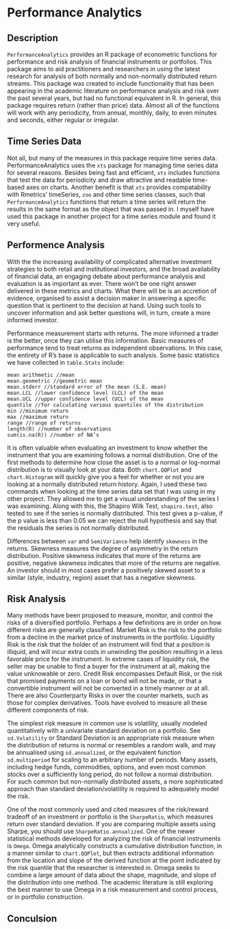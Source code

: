 Performance Analytics
====================
## Description
`PerformanceAnalytics` provides an R package of econometric functions for performance and risk analysis of financial instruments or portfolios. This package aims to aid practitioners and researchers in using the latest research for analysis of both normally and non-normally distributed return streams. This package was created to include functionality that has been appearing in the academic literature on performance analysis and risk over the past several years, but had no functional equivalent in R. In general, this package requires return (rather than price) data. Almost all of the functions will work with any periodicity, from annual, monthly, daily, to even minutes and seconds, either regular or irregular. 

## Time Series Data
Not all, but many of the measures in this package require time series data. PerformanceAnalytics uses the `xts` package for managing time series data for several reasons. Besides being fast and efficient, `xts` includes functions that test the data for periodicity and draw attractive and readable time-based axes on charts. Another benefit is that `xts` provides compatability with Rmetrics’ timeSeries, `zoo` and other time series classes, such that `PerformanceAnalytics` functions that return a time series will return the results in the same format as the object that was passed in. I myself have used this package in another project for a time series module and found it very useful.

## Performence Analysis
With the the increasing availability of complicated alternative investment strategies to both retail and institutional investors, and the broad availability of financial data, an engaging debate about performance analysis and evaluation is as important as ever. There won’t be one right answer delivered in these metrics and charts. What there will be is an accretion of evidence, organised to assist a decision maker in answering a specific question that is pertinent to the decision at hand. Using such tools to uncover information and ask better questions will, in turn, create a more informed investor.

Performance measurement starts with returns. The more informed a trader is the better, once they can utilise this information. Basic measures of performance tend to treat returns as independent observations. In this case, the entirety of R’s base is applicable to such analysis. Some basic statistics we have collected in `table.Stats` include:
```
mean arithmetic //mean
mean.geometric //geometric mean
mean.stderr //standard error of the mean (S.E. mean)
mean.LCL //lower confidence level (LCL) of the mean
mean.UCL //upper confidence level (UCL) of the mean
quantile //for calculating various quantiles of the distribution
min //minimum return
max //maximum return
range //range of returns
length(R) //number of observations
sum(is.na(R)) //number of NA’s
```
It is often valuable when evaluating an investment to know whether the instrument that you are examining follows a normal distribution. One of the first methods to determine how close the asset is to a normal or log-normal distribution is to visually look at your data. Both `chart.QQPlot` and `chart.Histogram` will quickly give you a feel for whether or not you are looking at a normally distributed return history. Again, I used these two commands when looking at the time series data set that I was using in my other project. They allowed me to get a visual understanding of the series I was examining. Along with this, the Shapiro Wilk Test, `shapiro.test`, also tested to see if the series is normally distributed. This test gives a p-value, if the p value is less than 0.05 we can reject the null hypothesis and say that the residuals the series is not normally distributed. 

Differences between `var` and `SemiVariance` help identify `skewness` in the returns. Skewness measures the degree of asymmetry in the return distribution. Positive skewness indicates that more of the returns are positive, negative skewness indicates that more of the returns are negative. An investor should in most cases prefer a positively skewed asset to a similar (style, industry, region) asset that has a negative skewness.

## Risk Analysis
Many methods have been proposed to measure, monitor, and control the risks of a diversified portfolio. Perhaps a few definitions are in order on how different risks are generally classified. Market Risk is the risk to the portfolio from a decline in the market price of instruments in the portfolio. Liquidity Risk is the risk that the holder of an instrument will find that a position is illiquid, and
will incur extra costs in unwinding the position resulting in a less favorable price for the instrument. In extreme cases of liquidity risk, the seller may be unable to find a buyer for the instrument at all, making the value unknowable or zero. Credit Risk encompasses Default Risk, or the risk that promised payments on a loan or bond will not be made, or that a convertible instrument will not be converted in a timely manner or at all. There are also Counterparty Risks in over the counter markets, such as those for complex derivatives. Tools have evolved to measure all these different components of risk. 

The simplest risk measure in common use is volatility, usually modeled quantitatively with a univariate standard deviation on a portfolio. See `sd.Volatility` or Standard Deviation is an appropriate risk measure when the distribution of returns is normal or resembles a random walk, and may be annualised using `sd.annualized`, or the equivalent function `sd.multiperiod` for scaling to an arbitrary number of periods. Many assets, including hedge funds, commodities, options, and even most common stocks over a sufficiently long period, do not follow a normal distribution. For such common but non-normally distributed assets, a more sophisticated approach than standard deviation/volatility is required to adequately model the risk.

One of the most commonly used and cited measures of the risk/reward tradeoff of an investment or portfolio is the `SharpeRatio`, which measures return over standard deviation. If you are comparing multiple assets using Sharpe, you should use `SharpeRatio.annualized`. One of the newer statistical methods developed for analyzing the risk of financial instruments is `Omega`. Omega analytically constructs a cumulative distribution function, in a manner similar to `chart.QQPlot`, but then extracts additional information from the location and slope of the derived function at the point indicated by the risk quantile that the researcher is interested in. Omega seeks to combine a large amount of data about the shape, magnitude, and slope of the distribution into one method. The academic literature is still exploring the best manner to use Omega in a risk measurement and control process, or in portfolio construction.

## Conculsion


